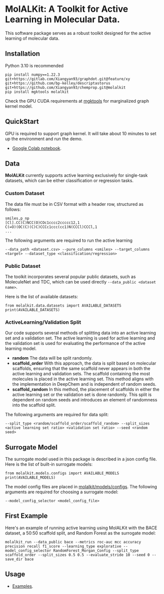 
# MolALKit: A Toolkit for Active Learning in Molecular Data.
This software package serves as a robust toolkit designed for the active learning of molecular data.

## Installation
Python 3.10 is recommended
```
pip install numpy==1.22.3 git+https://gitlab.com/Xiangyan93/graphdot.git@feature/xy git+https://github.com/bp-kelley/descriptastorus git+https://github.com/Xiangyan93/chemprop.git@molalkit
pip install mgktools molalkit
```
Check the GPU CUDA requirements at [mgktools](https://github.com/Xiangyan93/mgktools) for marginalized graph kernel model.

## QuickStart
GPU is required to support graph kernel. It will take about 10 minutes to set up the environment and run the demo.
- [Google Colab notebook](https://colab.research.google.com/drive/11thNx7RkGbGMe_TgieWCEShYy-h32Khv?usp=sharing).

## Data
**MolALKit** currently supports active learning exclusively for single-task datasets, which can be either classification or regression tasks.

### Custom Dataset
The data file must be in CSV format with a header row, structured as follows:
```
smiles,p_np
[Cl].CC(C)NCC(O)COc1cccc2ccccc12,1
C(=O)(OC(C)(C)C)CCCc1ccc(cc1)N(CCCl)CCCl,1
...
```
The following arguments are required to run the active learning 
```
--data_path <dataset.csv> --pure_columns <smiles> --target_columns <target> --dataset_type <classification/regression>
```

### Public Dataset
The toolkit incorporates several popular public datasets, such as MoleculeNet and TDC, which can be used directly `--data_public <dataset name>`.

Here is the list of available datasets:
```
from molalkit.data.datasets import AVAILABLE_DATASETS
print(AVAILABLE_DATASETS)
```

### ActiveLearning/Validation Split
Our code supports several methods of splitting data into an active learning set and a validation set. 
The active learning is used for active learning and the validation set is used for evaluating the performance of the active learning model.
* **random**  The data will be split randomly.
* **scaffold_order** With this approach, the data is split based on molecular scaffolds, ensuring that the same scaffold never appears in both the active learning and validation sets. 
The scaffold containing the most molecules is placed in the active learning set. This method aligns with the implementation in DeepChem and is independent of random seeds.
* **scaffold_random** In this method, the placement of scaffolds in either the active learning set or the validation set is done randomly. 
This split is dependent on random seeds and introduces an element of randomness into the scaffold split.

The following arguments are required for data split:
```
--split_type <random/scaffold_order/scaffold_random> --split_sizes <active learning set ratio> <validation set ratio> --seed <random seed>
```

## Surrogate Model
The surrogate model used in this package is described in a json config file. 
Here is the list of built-in surrogate models:
```
from molalkit.models.configs import AVAILABLE_MODELS
print(AVAILABLE_MODELS)
```
The model config files are placed in [molalkit/models/configs](https://github.com/RekerLab/MolALKit/tree/main/molalkit/models/configs). 
The following arguments are required for choosing a surrogate model:
```
--model_config_selector <model_config_file>
```

## First Example
Here's an example of running active learning using MolALKit with the BACE dataset, a 50:50 scaffold split, and Random Forest as the surrogate model:
```
molalkit_run --data_public bace --metrics roc-auc mcc accuracy precision recall f1_score --learning_type explorative --model_config_selector RandomForest_Morgan_Config --split_type scaffold_order --split_sizes 0.5 0.5 --evaluate_stride 10 --seed 0 --save_dir bace
```

## Usage
- [Examples](https://github.com/RekerLab/MolAlKit/tree/main/examples).
